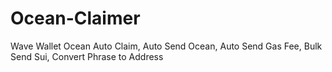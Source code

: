 # Ocean-Claimer
Wave Wallet Ocean Auto Claim, Auto Send Ocean, Auto Send Gas Fee, Bulk Send Sui, Convert Phrase to Address
